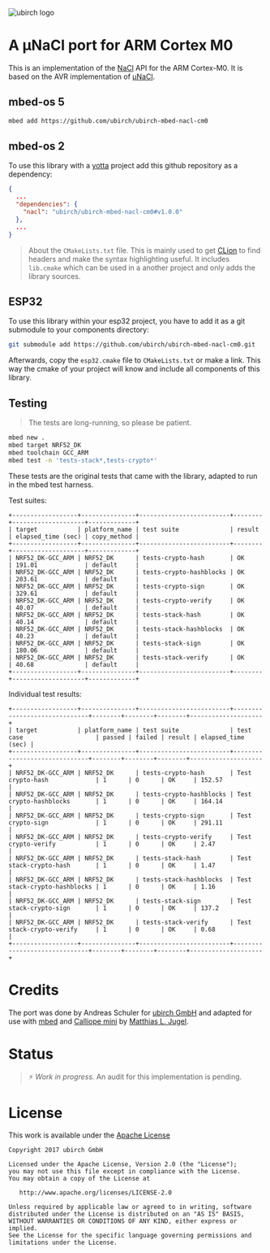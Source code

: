 ![ubirch logo](https://ubirch.de/wp-content/uploads/2018/10/cropped-uBirch_Logo.png)

# A μNaCl port for ARM Cortex M0

This is an implementation of the [NaCl](https://nacl.cr.yp.to/) API
for the ARM Cortex-M0. It is based on the AVR implementation of
[μNaCl](https://munacl.cryptojedi.org/curve25519-atmega.shtml).

## mbed-os 5

```bash
mbed add https://github.com/ubirch/ubirch-mbed-nacl-cm0
```

## mbed-os 2

To use this library with a [yotta](http://docs.yottabuild.org/) project
add this github repository as a dependency:

```json
{
  ...
  "dependencies": {
    "nacl": "ubirch/ubirch-mbed-nacl-cm0#v1.0.0"
  },
  ...
}
```

> About the `CMakeLists.txt` file. This is mainly used to get
> [CLion](https://www.jetbrains.com/clion/) to find headers and make the
> syntax highlighting useful. It includes `lib.cmake` which can be used
> in a another project and only adds the library sources.

## ESP32

To use this library within your esp32 project, you have to add it as a
git submodule to your components directory:

```bash
git submodule add https://github.com/ubirch/ubirch-mbed-nacl-cm0.git
```

Afterwards, copy the `esp32.cmake` file to `CMakeLists.txt` or make a link.
This way the cmake of your project will know and include all components
of this library.

## Testing

> The tests are long-running, so please be patient.

```bash
mbed new .
mbed target NRF52_DK
mbed toolchain GCC_ARM
mbed test -n 'tests-stack*,tests-crypto*'
```

These tests are the original tests that came with the library, adapted to run in the mbed test harness.

Test suites:
```
+------------------+---------------+-------------------------+--------+--------------------+-------------+
| target           | platform_name | test suite              | result | elapsed_time (sec) | copy_method |
+------------------+---------------+-------------------------+--------+--------------------+-------------+
| NRF52_DK-GCC_ARM | NRF52_DK      | tests-crypto-hash       | OK     | 191.01             | default     |
| NRF52_DK-GCC_ARM | NRF52_DK      | tests-crypto-hashblocks | OK     | 203.61             | default     |
| NRF52_DK-GCC_ARM | NRF52_DK      | tests-crypto-sign       | OK     | 329.61             | default     |
| NRF52_DK-GCC_ARM | NRF52_DK      | tests-crypto-verify     | OK     | 40.07              | default     |
| NRF52_DK-GCC_ARM | NRF52_DK      | tests-stack-hash        | OK     | 40.14              | default     |
| NRF52_DK-GCC_ARM | NRF52_DK      | tests-stack-hashblocks  | OK     | 40.23              | default     |
| NRF52_DK-GCC_ARM | NRF52_DK      | tests-stack-sign        | OK     | 180.06             | default     |
| NRF52_DK-GCC_ARM | NRF52_DK      | tests-stack-verify      | OK     | 40.68              | default     |
+------------------+---------------+-------------------------+--------+--------------------+-------------+
```

Individual test results:
```
+------------------+---------------+-------------------------+------------------------------+--------+--------+--------+--------------------+
| target           | platform_name | test suite              | test case                    | passed | failed | result | elapsed_time (sec) |
+------------------+---------------+-------------------------+------------------------------+--------+--------+--------+--------------------+
| NRF52_DK-GCC_ARM | NRF52_DK      | tests-crypto-hash       | Test crypto-hash             | 1      | 0      | OK     | 152.57             |
| NRF52_DK-GCC_ARM | NRF52_DK      | tests-crypto-hashblocks | Test crypto-hashblocks       | 1      | 0      | OK     | 164.14             |
| NRF52_DK-GCC_ARM | NRF52_DK      | tests-crypto-sign       | Test crypto-sign             | 1      | 0      | OK     | 291.11             |
| NRF52_DK-GCC_ARM | NRF52_DK      | tests-crypto-verify     | Test crypto-verify           | 1      | 0      | OK     | 2.47               |
| NRF52_DK-GCC_ARM | NRF52_DK      | tests-stack-hash        | Test stack-crypto-hash       | 1      | 0      | OK     | 1.47               |
| NRF52_DK-GCC_ARM | NRF52_DK      | tests-stack-hashblocks  | Test stack-crypto-hashblocks | 1      | 0      | OK     | 1.16               |
| NRF52_DK-GCC_ARM | NRF52_DK      | tests-stack-sign        | Test stack-crypto-sign       | 1      | 0      | OK     | 137.2              |
| NRF52_DK-GCC_ARM | NRF52_DK      | tests-stack-verify      | Test stack-crypto-verify     | 1      | 0      | OK     | 0.68               |
+------------------+---------------+-------------------------+------------------------------+--------+--------+--------+--------------------+

```

# Credits

The port was done by Andreas Schuler for [ubirch GmbH](http://ubirch.com) and
adapted for use with [mbed](https://mbed.org) and [Calliope mini](http://calliope.cc)
by [Matthias L. Jugel](https://github.com/thinkberg).

# Status

> ⚡ *Work in progress.* An audit for this implementation is pending.

# License

This work is available under the [Apache License](LICENSE)

```
Copyright 2017 ubirch GmbH

Licensed under the Apache License, Version 2.0 (the "License");
you may not use this file except in compliance with the License.
You may obtain a copy of the License at

   http://www.apache.org/licenses/LICENSE-2.0

Unless required by applicable law or agreed to in writing, software
distributed under the License is distributed on an "AS IS" BASIS,
WITHOUT WARRANTIES OR CONDITIONS OF ANY KIND, either express or implied.
See the License for the specific language governing permissions and
limitations under the License.
````
